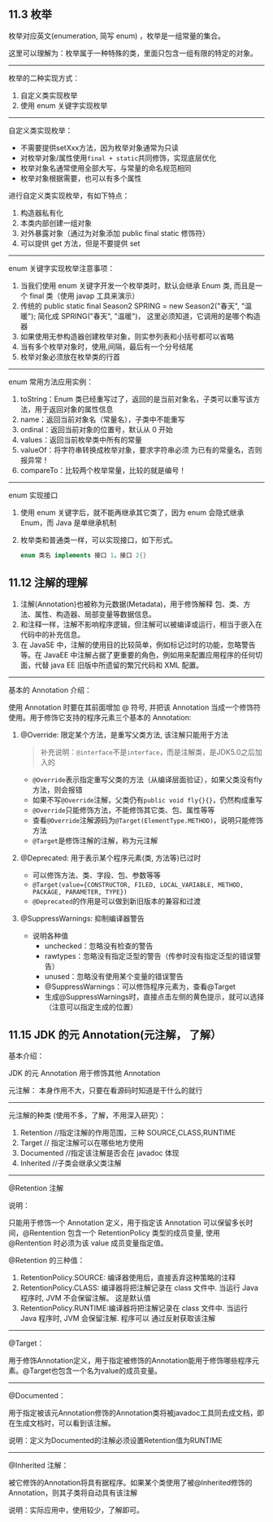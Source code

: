 ## 11.3 枚举 

枚举对应英文(enumeration, 简写 enum) ，枚举是一组常量的集合。 

这里可以理解为：枚举属于一种特殊的类，里面只包含一组有限的特定的对象。

----

枚举的二种实现方式：

1) 自定义类实现枚举 
2) 使用 enum 关键字实现枚举

---

自定义类实现枚举：

- 不需要提供setXxx方法，因为枚举对象通常为只读
- 对枚举对象/属性使用`final + static`共同修饰，实现底层优化
- 枚举对象名通常使用全部大写，与常量的命名规范相同
- 枚举对象根据需要，也可以有多个属性

进行自定义类实现枚举，有如下特点：

1) 构造器私有化 
2) 本类内部创建一组对象
3) 对外暴露对象（通过为对象添加 public final static 修饰符）
4) 可以提供 get 方法，但是不要提供 set

---

enum 关键字实现枚举注意事项：

1) 当我们使用 enum 关键字开发一个枚举类时，默认会继承 Enum 类, 而且是一个 final 类（使用 javap 工具来演示）
2) 传统的 public static final Season2 SPRING = new Season2("春天", "温暖"); 简化成 SPRING("春天", "温暖")， 这里必须知道，它调用的是哪个构造器
3) 如果使用无参构造器创建枚举对象，则实参列表和小括号都可以省略
4) 当有多个枚举对象时，使用,间隔，最后有一个分号结尾
5) 枚举对象必须放在枚举类的行首

---

enum 常用方法应用实例：

1) toString：Enum 类已经重写过了，返回的是当前对象名，子类可以重写该方法，用于返回对象的属性信息 
2) name：返回当前对象名（常量名），子类中不能重写 
3) ordinal：返回当前对象的位置号，默认从 0 开始
4) values：返回当前枚举类中所有的常量 
5) valueOf：将字符串转换成枚举对象，要求字符串必须 为已有的常量名，否则报异常！
6) compareTo：比较两个枚举常量，比较的就是编号！ 

---

enum 实现接口 

1. 使用 enum 关键字后，就不能再继承其它类了，因为 enum 会隐式继承 Enum，而 Java 是单继承机制

2. 枚举类和普通类一样，可以实现接口，如下形式。 

   ```java
   enum 类名 implements 接口 1，接口 2{}
   ```

   

## 11.12 注解的理解 

1) 注解(Annotation)也被称为元数据(Metadata)，用于修饰解释 包、类、方法、属性、构造器、局部变量等数据信息。 
2) 和注释一样，注解不影响程序逻辑，但注解可以被编译或运行，相当于嵌入在代码中的补充信息。 
3) 在 JavaSE 中，注解的使用目的比较简单，例如标记过时的功能，忽略警告等。在 JavaEE 中注解占据了更重要的角色，例如用来配置应用程序的任何切面，代替 java EE 旧版中所遗留的繁冗代码和 XML 配置。

---

基本的 Annotation 介绍： 

使用 Annotation 时要在其前面增加 @ 符号, 并把该 Annotation 当成一个修饰符使用。用于修饰它支持的程序元素三个基本的 Annotation: 

1) @Override: 限定某个方法，是重写父类方法, 该注解只能用于方法 

   > 补充说明：`@interface`不是`interface`，而是注解类，是JDK5.0之后加入的

   - `@Override`表示指定重写父类的方法（从编译层面验证），如果父类没有fly方法，则会报错
   - 如果不写`@Override`注解，父类仍有`public void fly{}{}`，仍然构成重写
   - `@Override`只能修饰方法，不能修饰其它类、包、属性等等
   - 查看`@Override`注解源码为`@Target(ElementType.METHOD)`，说明只能修饰方法
   - `@Target`是修饰注解的注解，称为元注解

2) @Deprecated: 用于表示某个程序元素(类, 方法等)已过时

   - 可以修饰方法、类、字段、包、参数等等
   - `@Target(value={CONSTRUCTOR, FILED, LOCAL_VARIABLE, METHOD, PACKAGE, PARAMETER, TYPE})`
   - `@Deprecated`的作用是可以做到新旧版本的兼容和过渡

3) @SuppressWarnings: 抑制编译器警告

   - 说明各种值
     - unchecked：忽略没有检查的警告
     - rawtypes：忽略没有指定泛型的警告（传参时没有指定泛型的错误警告）
     - unused：忽略没有使用某个变量的错误警告
     - @SuppressWarnings：可以修饰程序元素为，查看@Target
     - 生成@SuppressWarnings时，直接点击左侧的黄色提示，就可以选择（注意可以指定生成的位置）



## 11.15 JDK 的元 Annotation(元注解， 了解）

基本介绍：

JDK 的元 Annotation 用于修饰其他 Annotation 

元注解： 本身作用不大，只要在看源码时知道是干什么的就行

-----

元注解的种类 (使用不多，了解，不用深入研究）：

1) Retention //指定注解的作用范围，三种 SOURCE,CLASS,RUNTIME
2) Target // 指定注解可以在哪些地方使用 
3) Documented //指定该注解是否会在 javadoc 体现 
4) Inherited //子类会继承父类注解

----

@Retention 注解 

说明：

只能用于修饰一个 Annotation 定义，用于指定该 Annotation 可以保留多长时间，@Rentention 包含一个 RetentionPolicy 类型的成员变量, 使用 @Rentention 时必须为该 value 成员变量指定值。

@Retention 的三种值：

1) RetentionPolicy.SOURCE: 编译器使用后，直接丢弃这种策略的注释
2) RetentionPolicy.CLASS: 编译器将把注解记录在 class 文件中. 当运行 Java 程序时, JVM 不会保留注解。 这是默认值
3) RetentionPolicy.RUNTIME:编译器将把注解记录在 class 文件中. 当运行 Java 程序时, JVM 会保留注解. 程序可以 通过反射获取该注解

---

@Target：

用于修饰Annotation定义，用于指定被修饰的Annotation能用于修饰哪些程序元素。@Target也包含一个名为value的成员变量。

---

@Documented：

用于指定被该元Annotation修饰的Annotation类将被javadoc工具同去成文档，即在生成文档时，可以看到该注解。

说明：定义为Documented的注解必须设置Retention值为RUNTIME

----

@Inherited 注解：

被它修饰的Annotation将具有据程序。如果某个类使用了被@Inherited修饰的Annotation，则其子类将自动具有该注解

说明：实际应用中，使用较少，了解即可。



